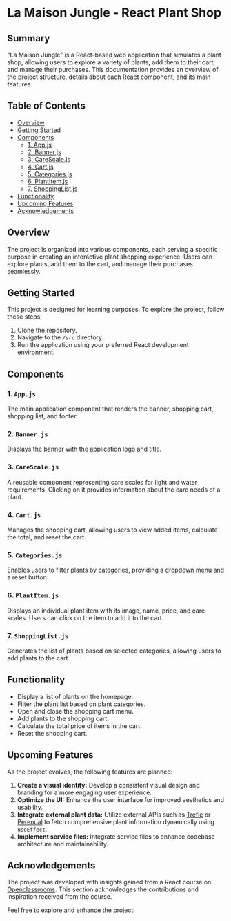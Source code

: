 # La Maison Jungle - React Plant Shop

## Summary

"La Maison Jungle" is a React-based web application that simulates a plant shop, allowing users to explore a variety of plants, add them to their cart, and manage their purchases. This documentation provides an overview of the project structure, details about each React component, and its main features.

## Table of Contents

- [Overview](#overview)
- [Getting Started](#getting-started)
- [Components](#components)
  - [1. App.js](#1-appjs)
  - [2. Banner.js](#2-bannerjs)
  - [3. CareScale.js](#3-carescalejs)
  - [4. Cart.js](#4-cartjs)
  - [5. Categories.js](#5-categoriesjs)
  - [6. PlantItem.js](#6-plantitemjs)
  - [7. ShoppingList.js](#7-shoppinglistjs)
- [Functionality](#functionality)
- [Upcoming Features](#upcoming-features)
- [Acknowledgements](#Acknowledgements)

## Overview

The project is organized into various components, each serving a specific purpose in creating an interactive plant shopping experience. Users can explore plants, add them to the cart, and manage their purchases seamlessly.

## Getting Started

This project is designed for learning purposes. To explore the project, follow these steps:

1. Clone the repository.
2. Navigate to the `/src` directory.
3. Run the application using your preferred React development environment.

## Components

### 1. `App.js`

The main application component that renders the banner, shopping cart, shopping list, and footer.

### 2. `Banner.js`

Displays the banner with the application logo and title.

### 3. `CareScale.js`

A reusable component representing care scales for light and water requirements. Clicking on it provides information about the care needs of a plant.

### 4. `Cart.js`

Manages the shopping cart, allowing users to view added items, calculate the total, and reset the cart.

### 5. `Categories.js`

Enables users to filter plants by categories, providing a dropdown menu and a reset button.

### 6. `PlantItem.js`

Displays an individual plant item with its image, name, price, and care scales. Users can click on the item to add it to the cart.

### 7. `ShoppingList.js`

Generates the list of plants based on selected categories, allowing users to add plants to the cart.

## Functionality

- Display a list of plants on the homepage.
- Filter the plant list based on plant categories.
- Open and close the shopping cart menu.
- Add plants to the shopping cart.
- Calculate the total price of items in the cart.
- Reset the shopping cart.

## Upcoming Features

As the project evolves, the following features are planned:

1. **Create a visual identity:** Develop a consistent visual design and branding for a more engaging user experience.
2. **Optimize the UI:** Enhance the user interface for improved aesthetics and usability.
3. **Integrate external plant data:** Utilize external APIs such as [Trefle](https://trefle.io/) or [Perenual](https://www.perenual.com/) to fetch comprehensive plant information dynamically using `useEffect`.
4. **Implement service files:** Integrate service files to enhance codebase architecture and maintainability.

## Acknowledgements

The project was developed with insights gained from a React course on [Openclassrooms](https://openclassrooms.com/fr/courses/7008001-debutez-avec-react). This section acknowledges the contributions and inspiration received from the course.

Feel free to explore and enhance the project! 
